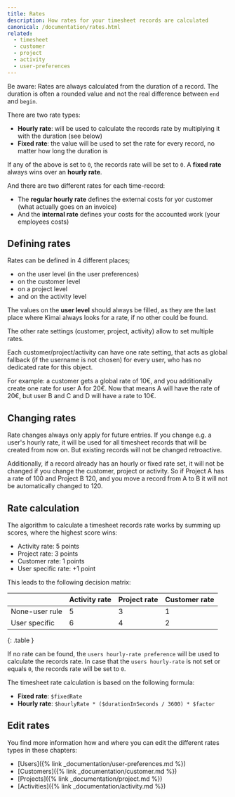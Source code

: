 ```yaml
---
title: Rates
description: How rates for your timesheet records are calculated
canonical: /documentation/rates.html
related:
  - timesheet
  - customer
  - project
  - activity
  - user-preferences
---
```


Be aware: Rates are always calculated from the duration of a record. 
The duration is often a rounded value and not the real difference between `end` and `begin`.

There are two rate types:

- __Hourly rate__: will be used to calculate the records rate by multiplying it with the duration (see below)
- __Fixed rate__: the value will be used to set the rate for every record, no matter how long the duration is 

If any of the above is set to `0`, the records rate will be set to `0`.
A __fixed rate__ always wins over an __hourly rate__.

And there are two different rates for each time-record:

- The __regular hourly rate__ defines the external costs for yor customer (what actually goes on an invoice)
- And the __internal rate__ defines your costs for the accounted work (your employees costs) 

## Defining rates

Rates can be defined in 4 different places;

- on the user level (in the user preferences)
- on the customer level
- on a project level
- and on the activity level

The values on the **user level** should always be filled, as they are the last place where Kimai always looks for a rate, if no other could be found.

The other rate settings (customer, project, activity) allow to set multiple rates.

Each customer/project/activity can have one rate setting, that acts as global fallback (if the username is not chosen) for every user, who has no dedicated rate for this object. 

For example: a customer gets a global rate of 10€, and you additionally create one rate for user A for 20€. Now that means A will have the rate of 20€, but user B and C and D will have a rate to 10€. 

## Changing rates

Rate changes always only apply for future entries. If you change e.g. a user's hourly rate, it will be used for all 
timesheet records that will be created from now on. But existing records will not be changed retroactive.

Additionally, if a record already has an hourly or fixed rate set, it will not be changed if you change the customer, project or activity.
So if Project A has a rate of 100 and Project B 120, and you move a record from A to B it will not be automatically changed to 120.

## Rate calculation

The algorithm to calculate a timesheet records rate works by summing up scores, where the highest score wins:

- Activity rate: 5 points
- Project rate: 3 points
- Customer rate: 1 points
- User specific rate: +1 point

This leads to the following decision matrix:

|                | Activity rate | Project rate | Customer rate |
|----------------|---------------|--------------|---------------|
| None-user rule | 5             | 3            | 1             |
| User specific  | 6             | 4            | 2             |
{: .table }

If no rate can be found, the `users hourly-rate preference` will be used to calculate the records rate.
In case that the `users hourly-rate` is not set or equals `0`, the records rate will be set to `0`.

The timesheet rate calculation is based on the following formula:

- __Fixed rate__: `$fixedRate`
- __Hourly rate__: `$hourlyRate * ($durationInSeconds / 3600) * $factor`

## Edit rates

You find more information how and where you can edit the different rates types in these chapters:

- [Users]({% link _documentation/user-preferences.md %})
- [Customers]({% link _documentation/customer.md %})
- [Projects]({% link _documentation/project.md %})
- [Activities]({% link _documentation/activity.md %})

